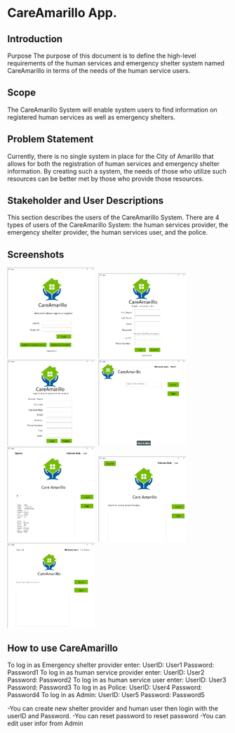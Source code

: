 # CareAmarillo App.

## Introduction
Purpose
The purpose of this document is to define the high-level requirements of the human services and emergency shelter system named CareAmarillo in terms of the needs of the human service users.
## Scope
The CareAmarillo System will enable system users to find information on registered human services as well as emergency shelters.

## Problem Statement
Currently, there is no single system in place for the City of Amarillo that allows for both the registration of human services and emergency shelter information.  By creating such a system, the needs of those who utilize such resources can be better met by those who provide those resources.
## Stakeholder and User Descriptions
This section describes the users of the CareAmarillo System. There are 4 types of users of the CareAmarillo System: the human services provider, the emergency shelter provider, the human services user, and the police.

## Screenshots

<img src="https://github.com/Aldarraji/2019amarilloClass/blob/master/Page1%2012_19_2019%202_37_50%20PM.png" width=200>‏‎ ‎‏‎ ‎‏‎ ‎‏‎ ‎‏‎ ‎‏‎ ‎‏‎ ‎<img src="https://github.com/Aldarraji/2019amarilloClass/blob/master/Page2%2012_19_2019%202_41_27%20PM.png" width=200>‏‎ ‎‏‎ ‎‏‎ ‎‏‎ ‎‏‎ ‎‏‎ ‎‏‎ ‎<img src="https://github.com/Aldarraji/2019amarilloClass/blob/master/Page3%2012_19_2019%202_41_20%20PM.png" width=200>‏‎ ‎‏‎ ‎‏‎ ‎‏‎ ‎‏‎ ‎‏‎ ‎‏‎ ‎<img src="https://github.com/Aldarraji/2019amarilloClass/blob/master/Page4%2012_19_2019%202_38_41%20PM.png" width=200>‏‎ ‎‏‎ ‎‏‎ ‎‏‎ ‎‏‎ ‎‏‎ ‎‏‎ ‎<img src="https://github.com/Aldarraji/2019amarilloClass/blob/master/Page5%2012_19_2019%202_39_21%20PM.png" width=200>‏‎ ‎‏‎ ‎‏‎ ‎‏‎ ‎‏‎ ‎‏‎ ‎‏‎ ‎<img src="https://github.com/Aldarraji/2019amarilloClass/blob/master/Page5%2012_19_2019%202_47_21%20PM.png" width=200>‏‎ ‎‏‎ ‎‏‎ ‎‏‎ ‎‏‎ ‎‏‎ ‎‏‎ ‎<img src="https://github.com/Aldarraji/2019amarilloClass/blob/master/Page6%2012_19_2019%202_40_05%20PM.png" width=200>

## How to use CareAmarillo 
To log in as Emergency shelter provider enter: UserID: User1 Password: Password1 
To log in as human service provider enter: UserID: User2 Password: Password2 
To log in as human service user enter: UserID: User3 Password: Password3 
To log in as Police: UserID: User4 Password: Password4 
To log in as Admin: UserID: User5 Password: Password5 
 
-You can create new shelter provider and human user then login with the userID 
and Password. 
-You can reset password to reset password 
-You can edit user infor from Admin 


